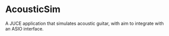 # AcousticSim

A JUCE application that simulates acoustic guitar, with aim to integrate with an ASIO interface.
